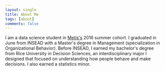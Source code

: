 ```yaml
---
layout: single
title: About Me
tags: [about]
comments: false
---
```


I am a data science student in [Metis's](http://www.thisismetis.com/data-science) 2016 summer cohort. I graduated in June from INSEAD with a Master's degree in Management (specialization in Organizational Behavior). Before INSEAD, I earned my bachelor's degree from Rice University in Decision Sciences, an interdisciplinary major I designed that focused on understanding how people behave and make decisions. I also earned a statistics minor. 
